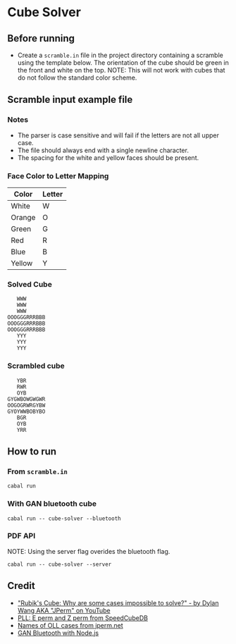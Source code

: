 # Cube Solver
## Before running
- Create a `scramble.in` file in the project directory containing a scramble using the template below. The orientation of the cube should be green in the front and white on the top. NOTE: This will not work with cubes that do not follow the standard color scheme.

## Scramble input example file
### Notes 
- The parser is case sensitive and will fail if the letters are not all upper case.
- The file should always end with a single newline character.
- The spacing for the white and yellow faces should be present.
### Face Color to Letter Mapping
| Color   | Letter |
|---------|--------|
| White   | W      |
| Orange  | O      |
| Green   | G      |
| Red     | R      |
| Blue    | B      |
| Yellow  | Y      |
### Solved Cube
```
   WWW
   WWW
   WWW
OOOGGGRRRBBB
OOOGGGRRRBBB
OOOGGGRRRBBB
   YYY
   YYY
   YYY

```
### Scrambled cube
```
   YBR
   RWR
   OYB
GYGWBOWGWGWR
OOGOGRWRGYBW
GYOYWWBOBYBO
   BGR
   OYB
   YRR

```

## How to run
### From `scramble.in`
```
cabal run
```
### With GAN bluetooth cube
```
cabal run -- cube-solver --bluetooth
```
### PDF API
NOTE: Using the server flag overides the bluetooth flag.
```
cabal run -- cube-solver --server
```
## Credit
* ["Rubik's Cube: Why are some cases impossible to solve?" - by Dylan Wang AKA "JPerm" on YouTube](https://youtu.be/o-RxLzRe2YE?si=PNoy7rsajMeGU8o2)
* [PLL: E perm and Z perm from SpeedCubeDB](https://speedcubedb.com/a/3x3/PLL)
* [Names of OLL cases from jperm.net](https://jperm.net/algs/2look/oll)
* [GAN Bluetooth with Node.js](https://github.com/afedotov/gan-node-sample)
